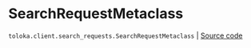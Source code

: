 # SearchRequestMetaclass
`toloka.client.search_requests.SearchRequestMetaclass` | [Source code](https://github.com/Toloka/toloka-kit/blob/v1.1.0.post1/src/client/search_requests.py#L151)

